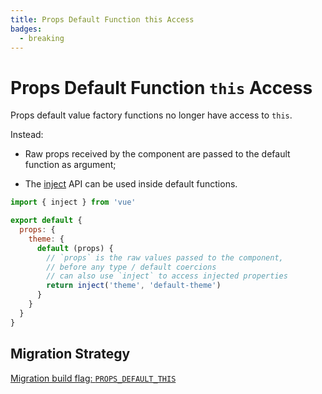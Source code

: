 ```yaml
---
title: Props Default Function this Access
badges:
  - breaking
---
```


# Props Default Function `this` Access <MigrationBadges :badges="$frontmatter.badges" />

Props default value factory functions no longer have access to `this`.

Instead:

- Raw props received by the component are passed to the default function as argument;

- The [inject](https://vuejs.org/api/composition-api-dependency-injection.html#inject) API can be used inside default functions.

```js
import { inject } from 'vue'

export default {
  props: {
    theme: {
      default (props) {
        // `props` is the raw values passed to the component,
        // before any type / default coercions
        // can also use `inject` to access injected properties
        return inject('theme', 'default-theme')
      }
    }
  }
}
```

## Migration Strategy

[Migration build flag: `PROPS_DEFAULT_THIS`](../migration-build.html#compat-configuration)
